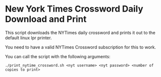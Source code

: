 # New York Times Crossword Daily Download and Print

This script downloads the NYTimes daily crossword and prints it out to the default linux lpr printer.

You need to have a valid NYTimes Crossword subscription for this to work.

You can call the script with the following arguments:

```
./print_nytime_crossword.sh <nyt username> <nyt password> <number of copies to print>
```
